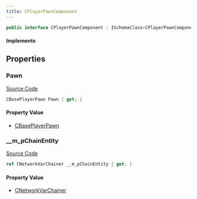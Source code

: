 ```yaml
---
title: CPlayerPawnComponent
---
```


```csharp
public interface CPlayerPawnComponent : ISchemaClass<CPlayerPawnComponent>, ISchemaField, ISchemaClass, INativeHandle
```

#### Implements

## Properties

### Pawn

[Source Code](https://github.com/swiftly-solution/swiftlys2/blob/beta/managed/src/SwiftlyS2.Core/Modules/Schemas/Extensions/CPlayerPawnComponent.cs#L8)

```csharp
CBasePlayerPawn Pawn { get; }
```

#### Property Value

- [CBasePlayerPawn](/docs/api/shared/schemadefinitions/cbaseplayerpawn)

### __m_pChainEntity

[Source Code](https://github.com/swiftly-solution/swiftlys2/blob/beta/managed/src/SwiftlyS2.Generated/Schemas/Interfaces/CPlayerPawnComponent.cs#L16)

```csharp
ref CNetworkVarChainer __m_pChainEntity { get; }
```

#### Property Value

- [CNetworkVarChainer](/docs/api/shared/natives/cnetworkvarchainer)

